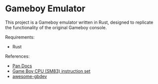 # Gameboy Emulator
This project is a Gameboy emulator written in Rust, designed to replicate the functionality of the original Gameboy console.

Requirements:
* Rust

References:
* [Pan Docs](https://gbdev.io/pandocs/About.html)
* [Game Boy CPU (SM83) instruction set](https://gbdev.io/gb-opcodes//optables)
* [awesome-gbdev](https://github.com/gbdev/awesome-gbdev)
